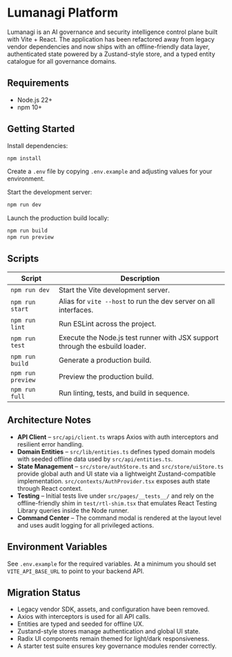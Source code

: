 # Lumanagi Platform

Lumanagi is an AI governance and security intelligence control plane built with Vite + React. The application has been refactored away from legacy vendor dependencies and now ships with an offline-friendly data layer, authenticated state powered by a Zustand-style store, and a typed entity catalogue for all governance domains.

## Requirements

- Node.js 22+
- npm 10+

## Getting Started

Install dependencies:

```bash
npm install
```

Create a `.env` file by copying `.env.example` and adjusting values for your environment.

Start the development server:

```bash
npm run dev
```

Launch the production build locally:

```bash
npm run build
npm run preview
```

## Scripts

| Script | Description |
| ------ | ----------- |
| `npm run dev` | Start the Vite development server. |
| `npm run start` | Alias for `vite --host` to run the dev server on all interfaces. |
| `npm run lint` | Run ESLint across the project. |
| `npm run test` | Execute the Node.js test runner with JSX support through the esbuild loader. |
| `npm run build` | Generate a production build. |
| `npm run preview` | Preview the production build. |
| `npm run full` | Run linting, tests, and build in sequence. |

## Architecture Notes

- **API Client** – `src/api/client.ts` wraps Axios with auth interceptors and resilient error handling.
- **Domain Entities** – `src/lib/entities.ts` defines typed domain models with seeded offline data used by `src/api/entities.ts`.
- **State Management** – `src/store/authStore.ts` and `src/store/uiStore.ts` provide global auth and UI state via a lightweight Zustand-compatible implementation. `src/contexts/AuthProvider.tsx` exposes auth state through React context.
- **Testing** – Initial tests live under `src/pages/__tests__/` and rely on the offline-friendly shim in `test/rtl-shim.tsx` that emulates React Testing Library queries inside the Node runner.
- **Command Center** – The command modal is rendered at the layout level and uses audit logging for all privileged actions.

## Environment Variables

See `.env.example` for the required variables. At a minimum you should set `VITE_API_BASE_URL` to point to your backend API.

## Migration Status

- Legacy vendor SDK, assets, and configuration have been removed.
- Axios with interceptors is used for all API calls.
- Entities are typed and seeded for offline UX.
- Zustand-style stores manage authentication and global UI state.
- Radix UI components remain themed for light/dark responsiveness.
- A starter test suite ensures key governance modules render correctly.
